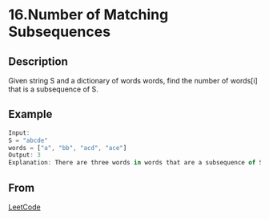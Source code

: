 # 16.Number of Matching Subsequences

## Description

Given string S and a dictionary of words words, find the number of words[i] that is a subsequence of S.

## Example

```js
Input:
S = "abcde"
words = ["a", "bb", "acd", "ace"]
Output: 3
Explanation: There are three words in words that are a subsequence of S: "a", "acd", "ace".
```

## From

[LeetCode](https://leetcode.com/problems/nnumber-of-matching-subsequences)
